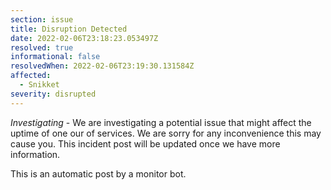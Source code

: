```yaml
---
section: issue
title: Disruption Detected
date: 2022-02-06T23:18:23.053497Z
resolved: true
informational: false
resolvedWhen: 2022-02-06T23:19:30.131584Z
affected:
  - Snikket
severity: disrupted
---
```

*Investigating* - We are investigating a potential issue that might affect the uptime of one our of services. We are sorry for any inconvenience this may cause you. This incident post will be updated once we have more information.

This is an automatic post by a monitor bot.
        